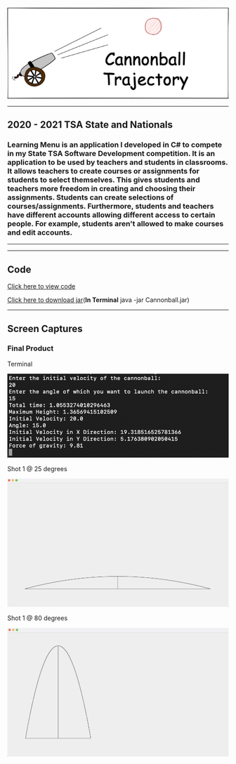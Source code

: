 ![Logo](CONTENTS/Cannonball.png)
___

## 2020 - 2021 TSA State and Nationals
### Learning Menu is an application I developed in C# to compete in my State TSA Software Development competition. It is an application to be used by teachers and students in classrooms. It allows teachers to create courses or assignments for students to select themselves. This gives students and teachers more freedom in creating and choosing their assignments. Students can create selections of courses/assignments. Furthermore, students and teachers have different accounts allowing different access to certain people. For example, students aren't allowed to make courses and edit accounts.  

___
___

## Code

[Click here to view code](src)

[Click here to download jar](https://github.com/ethanbowles03/2020-2021Prg2Port/blob/main/Cannon/src/Cannonball.jar?raw=true)(**In Terminal** java -jar Cannonball.jar)

___

## Screen Captures

### Final Product
 
Terminal

![img](CONTENTS/TermShot.png)

Shot 1 @ 25 degrees

![img](CONTENTS/Shot1.png)

Shot 1 @ 80 degrees

![img](CONTENTS/Shot2.png)



